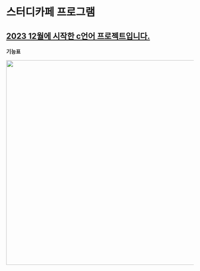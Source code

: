 # 스터디카페 프로그램
<u>2023 12월에 시작한 c언어 프로젝트입니다.</u> 
----------------------------------------------


**기능표**
<center><img src="https://github.com/jwgarde/semona---project/assets/113418319/59b678c0-05f8-4284-a86d-dfad1e87fdd0" width="600" height="550"></center>

